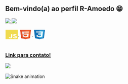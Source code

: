 ## Bem-vindo(a) ao perfil R-Amoedo 😁

 <div>
   <a href="https://github.com/R-Amoedo">
   <img height="180em" src="https://github-readme-stats.vercel.app/api?username=R-Amoedo&show_icons=true&theme=tokyonight&include_all_commits=true&count_private=true"/>
   <img height="180em" src="https://github-readme-stats.vercel.app/api/top-langs/?username=R-Amoedo&layout=compact&langs_count=6&theme=tokyonight"/>

</div>
<div style="display: inline_block"><br>
  <img align="center" alt="Js" height="30" width="40" src="https://raw.githubusercontent.com/devicons/devicon/master/icons/javascript/javascript-plain.svg">
  <img align="center" alt="HTML" height="30" width="40" src="https://raw.githubusercontent.com/devicons/devicon/master/icons/html5/html5-original.svg">
  <img align="center" alt="CSS" height="30" width="40" src="https://raw.githubusercontent.com/devicons/devicon/master/icons/css3/css3-original.svg">
</div>
 
 <br>
 
  ### Link para contato!
 
<div> 
  <a href="https://www.linkedin.com/in/renato-amo%C3%AAdo-956025215/" target="_blank"><img src="https://img.shields.io/badge/-LinkedIn-%230077B5?style=for-the-badge&logo=linkedin&logoColor=white" target="_blank"></a> 
 
  ![Snake animation](https://github.com/R-Amoedo/R-Amoedo/blob/output/github-contribution-grid-snake.svg)

</div>
